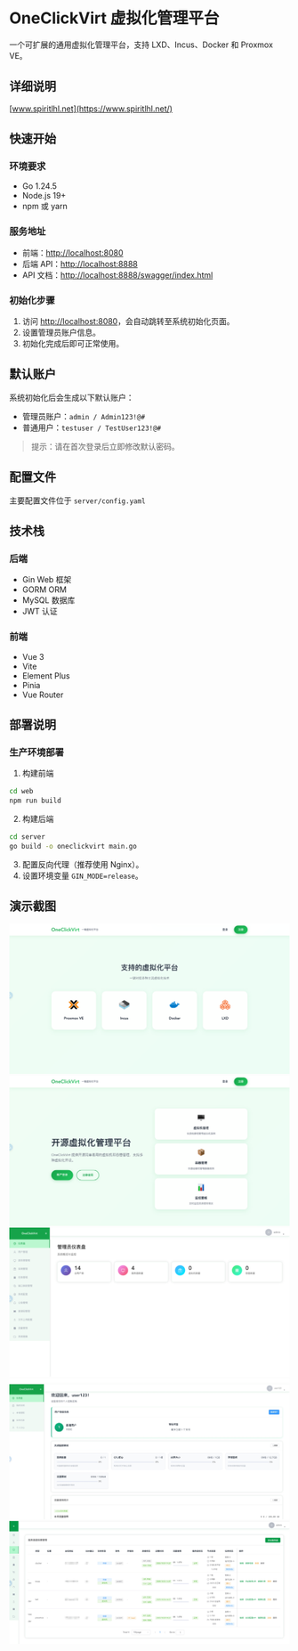 # OneClickVirt 虚拟化管理平台

一个可扩展的通用虚拟化管理平台，支持 LXD、Incus、Docker 和 Proxmox VE。

## 详细说明

[www.spiritlhl.net](https://www.spiritlhl.net/)

## 快速开始

### 环境要求

* Go 1.24.5
* Node.js 19+
* npm 或 yarn

### 服务地址

* 前端：[http://localhost:8080](http://localhost:8080)
* 后端 API：[http://localhost:8888](http://localhost:8888)
* API 文档：[http://localhost:8888/swagger/index.html](http://localhost:8888/swagger/index.html)

### 初始化步骤

1. 访问 [http://localhost:8080](http://localhost:8080)，会自动跳转至系统初始化页面。
2. 设置管理员账户信息。
3. 初始化完成后即可正常使用。

## 默认账户

系统初始化后会生成以下默认账户：

* 管理员账户：`admin / Admin123!@#`
* 普通用户：`testuser / TestUser123!@#`

> 提示：请在首次登录后立即修改默认密码。

## 配置文件

主要配置文件位于 `server/config.yaml`

## 技术栈

### 后端

* Gin Web 框架
* GORM ORM
* MySQL 数据库
* JWT 认证

### 前端

* Vue 3
* Vite
* Element Plus
* Pinia
* Vue Router

## 部署说明

### 生产环境部署

1. 构建前端
```bash
cd web
npm run build
```

2. 构建后端
```bash
cd server
go build -o oneclickvirt main.go
```

3. 配置反向代理（推荐使用 Nginx）。
4. 设置环境变量 `GIN_MODE=release`。

## 演示截图

![](./.back/1.png)
![](./.back/2.png)
![](./.back/3.png)
![](./.back/4.png)
![](./.back/5.png)